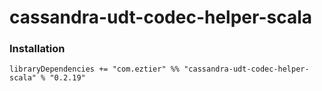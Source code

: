 # cassandra-udt-codec-helper-scala

### Installation

```
libraryDependencies += "com.eztier" %% "cassandra-udt-codec-helper-scala" % "0.2.19"
```
